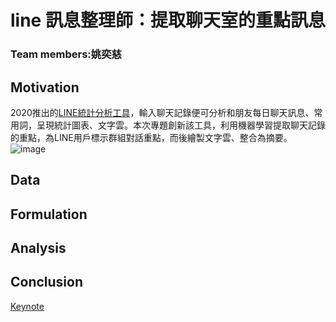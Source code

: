 # line 訊息整理師：提取聊天室的重點訊息
### Team members:姚奕慈
## Motivation
 2020推出的[LINE統計分析工具](https://chonyy.github.io/line-message-analyzer/)，輸入聊天記錄便可分析和朋友每日聊天訊息、常用詞，呈現統計圖表、文字雲。本次專題創新該工具，利用機器學習提取聊天記錄的重點，為LINE用戶標示群組對話重點，而後繪製文字雲、整合為摘要。
 ![image](https://github.com/Bellayao06/text-assistant/blob/main/demo1.png)
## Data
## Formulation
## Analysis
## Conclusion
[Keynote](https://www.icloud.com/keynote/0caWZoE8Bbg7Ig90vMGeDaduw#20221013_Ten_Yao_line_assistant)
